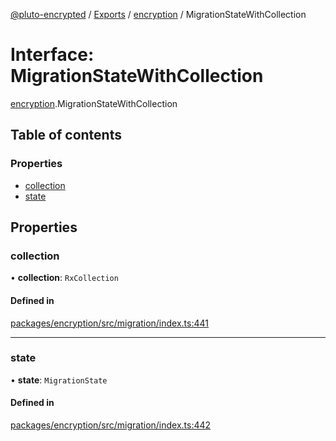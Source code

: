 [@pluto-encrypted](../README.md) / [Exports](../modules.md) / [encryption](../modules/encryption.md) / MigrationStateWithCollection

# Interface: MigrationStateWithCollection

[encryption](../modules/encryption.md).MigrationStateWithCollection

## Table of contents

### Properties

- [collection](encryption.MigrationStateWithCollection.md#collection)
- [state](encryption.MigrationStateWithCollection.md#state)

## Properties

### collection

• **collection**: `RxCollection`

#### Defined in

[packages/encryption/src/migration/index.ts:441](https://github.com/atala-community-projects/pluto-encrypted/blob/879549ef/packages/encryption/src/migration/index.ts#L441)

___

### state

• **state**: `MigrationState`

#### Defined in

[packages/encryption/src/migration/index.ts:442](https://github.com/atala-community-projects/pluto-encrypted/blob/879549ef/packages/encryption/src/migration/index.ts#L442)
